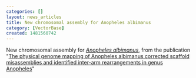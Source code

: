 ```yaml
---
categories: []
layout: news_articles
title: New chromosomal assembly for Anopheles albimanus
category: [VectorBase]
created: 1481560742
---
```

New chromosomal assembly for <i><a href="/organisms/anopheles-albimanus">Anopheles albimanus</a></i>, from the publication "<a href="http://www.ncbi.nlm.nih.gov/pubmed/27821634">The physical genome mapping of Anopheles albimanus corrected scaffold misassemblies and identified inter-arm rearrangements in genus Anopheles</a>"
